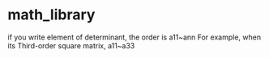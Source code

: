 # math_library
if you write element of determinant, the order is  a11~ann
For example, when its Third-order square matrix, a11~a33